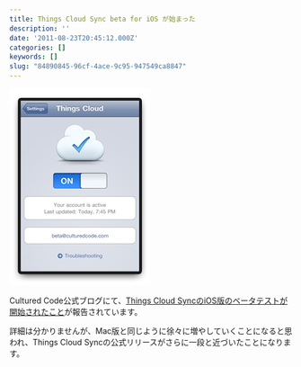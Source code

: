 ```yaml
---
title: Things Cloud Sync beta for iOS が始まった
description: ''
date: '2011-08-23T20:45:12.000Z'
categories: []
keywords: []
slug: "84890845-96cf-4ace-9c95-947549ca8847"
---
```

![](0__EW9u1VXxakBFlhsB.png)

Cultured Code公式ブログにて、[Things Cloud SyncのiOS版のベータテストが開始されたこと](http://culturedcode.com/things/blog/2011/08/cloud-sync-beta-for-ios.html)が報告されています。

詳細は分かりませんが、Mac版と同じように徐々に増やしていくことになると思われ、Things Cloud Syncの公式リリースがさらに一段と近づいたことになります。